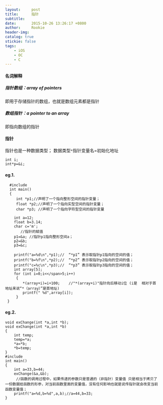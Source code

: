 ```yaml
---
layout:     post
title:      指针
subtitle:   
date:       2015-10-26 13:26:17 +0800
author:     Rookie
header-img: 
catalog: true
stickie: false
tags:
    - iOS
    - OC
    - C
---
```

#### 名词解释

##### 指针数组：array of pointers

即用于存储指针的数组，也就是数组元素都是指针

##### 数组指针：a pointer to an array

即指向数组的指针

#### 指针

指针也是一种数据类型；
数据类型`*`指针变量名=初始化地址

```obj-c
int i;
int*p=&i;
```

#### eg.1.

```obj-c
  #include
  int main()
  {
     int *p1;//声明了一个指向整形空间的指针变量；
     float *p2;//声明了一个指向实型空间的指针变量；
     char *p3; //声明了一个指向字符型空间的指针变量
   
    int a=12;
    float b=3.14;
    char c='m';
       //指针的赋值
    p1=&a; //指针p1指向整形空间a；
    p2=&b;
    p3=&c;
   
    printf("a=%d\n",*p1);//  “*p1” 表示取指针p1指向的空间的值；
    printf("b=%f\n",*p2);//  “*p2” 表示取指针p2指向的空间的值；
    printf("c=%c\n",*p3);//  “*p3” 表示取指针p3指向的空间的值；
    int array[5];
    for (int i=0;i<</span>5;i++)
     {
        *(array+i)=i+100;    //"*(array+i)"指针向后移动i位 (i是  相对于首地址来说“*（array）”是首地址)
        printf(" %d",array[i]);
     }
 }
```

#### eg.2.

```obj-c
void exChange(int *a,int *b);
void exChange(int *a,int *b)
{
    int temp;
    temp=*a;
    *a=*b;
    *b=temp;
}
#include 
int main()
{
    int a=33,b=44;
    exChange(&a,&b);
     //函数的调用过程中，如果传递的参数只是普通的（非指针）变量值 只是相当于拷贝了一份数据给函数的形参，对当前函数里面的变量值，没有任何影响也就是说传指针就会改变当前函数变量值；
    printf("a=%d,b=%d",a,b);//a=44,b=33;
}
```
